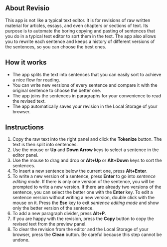 ## About Revisio
This app is not like a typical text editor. It is for revisions of raw written material for articles, essays, and even chapters or sections of text. Its purpose is to automate the boring copying and pasting of sentences that you do in a typical text editor to sort them in the text. The app also allows you to rewrite each sentence and keeps a history of different versions of the sentences, so you can choose the best ones. 

## How it works
- The app splits the text into sentences that you can easily sort to achieve a nice flow for reading. 
- You can write new versions of every sentence and compare it with the original sentence to choose the better one. 
- The app joins the sentences in paragraphs for your convenience to read the revised text.
- The app automatically saves your revision in the Local Storage of your browser.

## Instructions
1. Copy the raw text into the right panel and click the **Tokenize** button. The text is then split into sentences.
1. Use the mouse or **Up** and **Down Arrow** keys to select a sentence in the editor panel.
1. Use the mouse to drag and drop or **Alt+Up** or **Alt+Down** keys to sort the sentences.
1. To insert a new sentence below the current one, press **Alt+Enter**. 
1. To write a new version of a sentence, press **Enter** to go into *sentence editing mode*. If there is only one version of the sentence, you will be prompted to write a new version. If there are already two versions of the sentence, you can select the better one with the **Enter** key. To edit a sentence version without writing a new version, double click with the mouse on it. Press the **Esc** key to exit *sentence editing mode* and show only the better version of the sentence. 
1. To add a new paragraph divider, press **Alt+P**.
1. If you are happy with the revision, press the **Copy** button to copy the revised text from the preview panel.
1. To clear the revision from the editor and the Local Storage of your browser, press the **Clean** button. Be careful because this step cannot be undone.